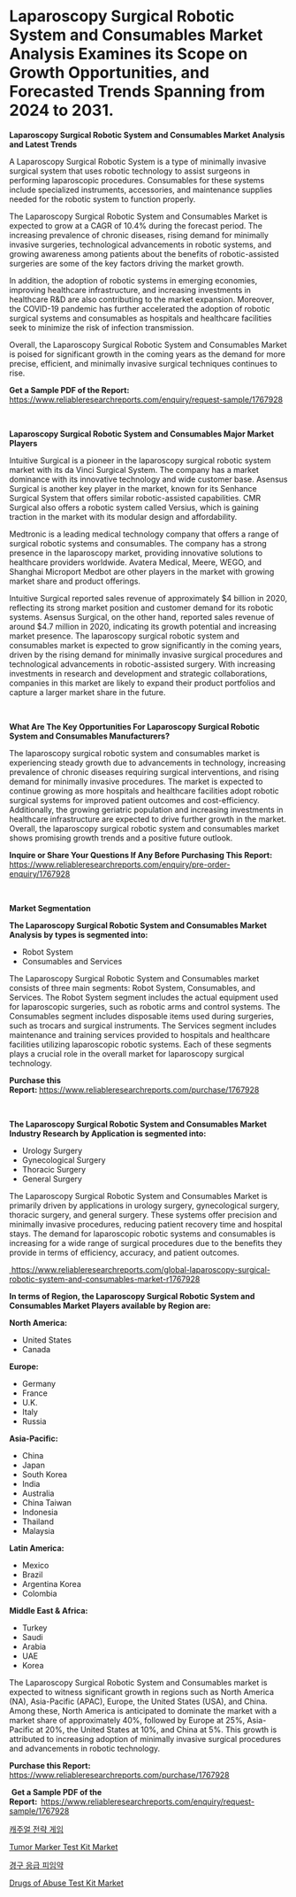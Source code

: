 <p><h1>Laparoscopy Surgical Robotic System and Consumables Market Analysis Examines its Scope on Growth Opportunities, and Forecasted Trends Spanning from 2024 to 2031.</h1></p><p><strong>Laparoscopy Surgical Robotic System and Consumables Market Analysis and Latest Trends</strong></p>
<p><p>A Laparoscopy Surgical Robotic System is a type of minimally invasive surgical system that uses robotic technology to assist surgeons in performing laparoscopic procedures. Consumables for these systems include specialized instruments, accessories, and maintenance supplies needed for the robotic system to function properly.</p><p>The Laparoscopy Surgical Robotic System and Consumables Market is expected to grow at a CAGR of 10.4% during the forecast period. The increasing prevalence of chronic diseases, rising demand for minimally invasive surgeries, technological advancements in robotic systems, and growing awareness among patients about the benefits of robotic-assisted surgeries are some of the key factors driving the market growth.</p><p>In addition, the adoption of robotic systems in emerging economies, improving healthcare infrastructure, and increasing investments in healthcare R&D are also contributing to the market expansion. Moreover, the COVID-19 pandemic has further accelerated the adoption of robotic surgical systems and consumables as hospitals and healthcare facilities seek to minimize the risk of infection transmission.</p><p>Overall, the Laparoscopy Surgical Robotic System and Consumables Market is poised for significant growth in the coming years as the demand for more precise, efficient, and minimally invasive surgical techniques continues to rise.</p></p>
<p><strong>Get a Sample PDF of the Report:&nbsp;</strong> <a href="https://www.reliableresearchreports.com/enquiry/request-sample/1767928">https://www.reliableresearchreports.com/enquiry/request-sample/1767928</a></p>
<p>&nbsp;</p>
<p><strong>Laparoscopy Surgical Robotic System and Consumables Major Market Players</strong></p>
<p><p>Intuitive Surgical is a pioneer in the laparoscopy surgical robotic system market with its da Vinci Surgical System. The company has a market dominance with its innovative technology and wide customer base. Asensus Surgical is another key player in the market, known for its Senhance Surgical System that offers similar robotic-assisted capabilities. CMR Surgical also offers a robotic system called Versius, which is gaining traction in the market with its modular design and affordability.</p><p>Medtronic is a leading medical technology company that offers a range of surgical robotic systems and consumables. The company has a strong presence in the laparoscopy market, providing innovative solutions to healthcare providers worldwide. Avatera Medical, Meere, WEGO, and Shanghai Microport Medbot are other players in the market with growing market share and product offerings.</p><p>Intuitive Surgical reported sales revenue of approximately $4 billion in 2020, reflecting its strong market position and customer demand for its robotic systems. Asensus Surgical, on the other hand, reported sales revenue of around $4.7 million in 2020, indicating its growth potential and increasing market presence. The laparoscopy surgical robotic system and consumables market is expected to grow significantly in the coming years, driven by the rising demand for minimally invasive surgical procedures and technological advancements in robotic-assisted surgery. With increasing investments in research and development and strategic collaborations, companies in this market are likely to expand their product portfolios and capture a larger market share in the future.</p></p>
<p>&nbsp;</p>
<p><strong>What Are The Key Opportunities For Laparoscopy Surgical Robotic System and Consumables Manufacturers?</strong></p>
<p><p>The laparoscopy surgical robotic system and consumables market is experiencing steady growth due to advancements in technology, increasing prevalence of chronic diseases requiring surgical interventions, and rising demand for minimally invasive procedures. The market is expected to continue growing as more hospitals and healthcare facilities adopt robotic surgical systems for improved patient outcomes and cost-efficiency. Additionally, the growing geriatric population and increasing investments in healthcare infrastructure are expected to drive further growth in the market. Overall, the laparoscopy surgical robotic system and consumables market shows promising growth trends and a positive future outlook.</p></p>
<p><strong>Inquire or Share Your Questions If Any Before Purchasing This Report:</strong> <a href="https://www.reliableresearchreports.com/enquiry/pre-order-enquiry/1767928">https://www.reliableresearchreports.com/enquiry/pre-order-enquiry/1767928</a></p>
<p>&nbsp;</p>
<p><strong>Market Segmentation</strong></p>
<p><strong>The Laparoscopy Surgical Robotic System and Consumables Market Analysis by types is segmented into:</strong></p>
<p><ul><li>Robot System</li><li>Consumables and Services</li></ul></p>
<p><p>The Laparoscopy Surgical Robotic System and Consumables market consists of three main segments: Robot System, Consumables, and Services. The Robot System segment includes the actual equipment used for laparoscopic surgeries, such as robotic arms and control systems. The Consumables segment includes disposable items used during surgeries, such as trocars and surgical instruments. The Services segment includes maintenance and training services provided to hospitals and healthcare facilities utilizing laparoscopic robotic systems. Each of these segments plays a crucial role in the overall market for laparoscopy surgical technology.</p></p>
<p><strong>Purchase this Report:&nbsp;</strong><a href="https://www.reliableresearchreports.com/purchase/1767928">https://www.reliableresearchreports.com/purchase/1767928</a></p>
<p>&nbsp;</p>
<p><strong>The Laparoscopy Surgical Robotic System and Consumables Market Industry Research by Application is segmented into:</strong></p>
<p><ul><li>Urology Surgery</li><li>Gynecological Surgery</li><li>Thoracic Surgery</li><li>General Surgery</li></ul></p>
<p><p>The Laparoscopy Surgical Robotic System and Consumables Market is primarily driven by applications in urology surgery, gynecological surgery, thoracic surgery, and general surgery. These systems offer precision and minimally invasive procedures, reducing patient recovery time and hospital stays. The demand for laparoscopic robotic systems and consumables is increasing for a wide range of surgical procedures due to the benefits they provide in terms of efficiency, accuracy, and patient outcomes.</p></p>
<p><a href="https://www.reliableresearchreports.com/global-laparoscopy-surgical-robotic-system-and-consumables-market-r1767928">&nbsp;https://www.reliableresearchreports.com/global-laparoscopy-surgical-robotic-system-and-consumables-market-r1767928</a></p>
<p><strong>In terms of Region, the Laparoscopy Surgical Robotic System and Consumables Market Players available by Region are:</strong></p>
<p>
    <p> <strong> North America: </strong>
        <ul>
            <li>United States</li>
            <li>Canada</li>
        </ul>
        </p> 
    <p> <strong> Europe: </strong>
        <ul>
            <li>Germany</li>
            <li>France</li>
            <li>U.K.</li>
            <li>Italy</li>
            <li>Russia</li>
        </ul>
        </p> 
    <p> <strong> Asia-Pacific: </strong>
        <ul>
            <li>China</li>
            <li>Japan</li>
            <li>South Korea</li>
            <li>India</li>
            <li>Australia</li>
            <li>China Taiwan</li>
            <li>Indonesia</li>
            <li>Thailand</li>
            <li>Malaysia</li>
        </ul>
        </p> 
    <p> <strong> Latin America: </strong>
        <ul>
            <li>Mexico</li>
            <li>Brazil</li>
            <li>Argentina Korea</li>
            <li>Colombia</li>
        </ul>
        </p> 
    <p> <strong> Middle East & Africa: </strong>
        <ul>
            <li>Turkey</li>
            <li>Saudi</li>
            <li>Arabia</li>
            <li>UAE</li>
            <li>Korea</li>
        </ul>
    </p>
    </p>
<p><p>The Laparoscopy Surgical Robotic System and Consumables market is expected to witness significant growth in regions such as North America (NA), Asia-Pacific (APAC), Europe, the United States (USA), and China. Among these, North America is anticipated to dominate the market with a market share of approximately 40%, followed by Europe at 25%, Asia-Pacific at 20%, the United States at 10%, and China at 5%. This growth is attributed to increasing adoption of minimally invasive surgical procedures and advancements in robotic technology.</p></p>
<p><strong>Purchase this Report: </strong><a href="https://www.reliableresearchreports.com/purchase/1767928">https://www.reliableresearchreports.com/purchase/1767928</a></p>
<p>&nbsp;<strong>Get a Sample PDF of the Report:&nbsp;&nbsp;</strong><a href="https://www.reliableresearchreports.com/enquiry/request-sample/1767928">https://www.reliableresearchreports.com/enquiry/request-sample/1767928</a></p>
<p><strong></strong></p>
<p><p><a href="https://github.com/valroy852/Market-Research-Report-List-1/blob/main/912717346776.md">캐주얼 전략 게임</a></p><p><a href="https://github.com/kathiaseamanalvaradovlprc2h/Market-Research-Report-List-2/blob/main/tumor-marker-test-kit-market.md">Tumor Marker Test Kit Market</a></p><p><a href="https://github.com/royErdmtyan906778/Market-Research-Report-List-1/blob/main/309903146775.md">경구 응급 피임약</a></p><p><a href="https://github.com/wusalecollins540tpqoz/Market-Research-Report-List-2/blob/main/drugs-of-abuse-test-kit-market.md">Drugs of Abuse Test Kit Market</a></p></p>